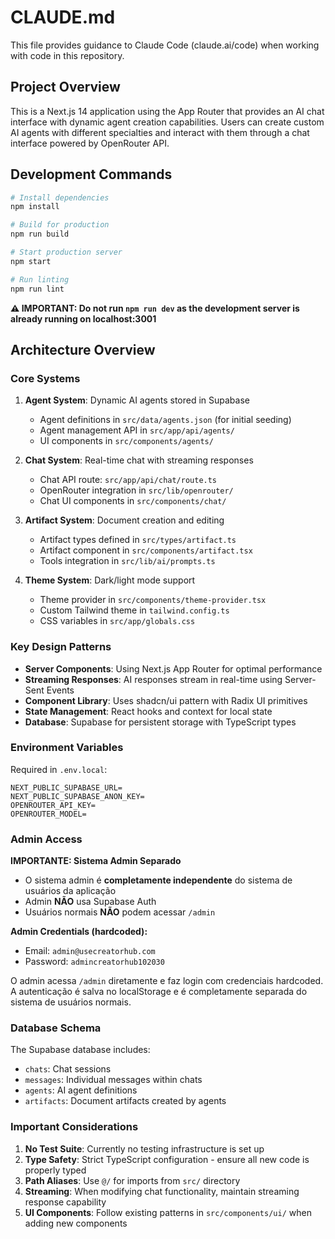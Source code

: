 # CLAUDE.md

This file provides guidance to Claude Code (claude.ai/code) when working with code in this repository.

## Project Overview

This is a Next.js 14 application using the App Router that provides an AI chat interface with dynamic agent creation capabilities. Users can create custom AI agents with different specialties and interact with them through a chat interface powered by OpenRouter API.

## Development Commands

```bash
# Install dependencies
npm install

# Build for production
npm run build

# Start production server
npm start

# Run linting
npm run lint
```

**⚠️ IMPORTANT: Do not run `npm run dev` as the development server is already running on localhost:3001**

## Architecture Overview

### Core Systems

1. **Agent System**: Dynamic AI agents stored in Supabase
   - Agent definitions in `src/data/agents.json` (for initial seeding)
   - Agent management API in `src/app/api/agents/`
   - UI components in `src/components/agents/`

2. **Chat System**: Real-time chat with streaming responses
   - Chat API route: `src/app/api/chat/route.ts`
   - OpenRouter integration in `src/lib/openrouter/`
   - Chat UI components in `src/components/chat/`

3. **Artifact System**: Document creation and editing
   - Artifact types defined in `src/types/artifact.ts`
   - Artifact component in `src/components/artifact.tsx`
   - Tools integration in `src/lib/ai/prompts.ts`

4. **Theme System**: Dark/light mode support
   - Theme provider in `src/components/theme-provider.tsx`
   - Custom Tailwind theme in `tailwind.config.ts`
   - CSS variables in `src/app/globals.css`

### Key Design Patterns

- **Server Components**: Using Next.js App Router for optimal performance
- **Streaming Responses**: AI responses stream in real-time using Server-Sent Events
- **Component Library**: Uses shadcn/ui pattern with Radix UI primitives
- **State Management**: React hooks and context for local state
- **Database**: Supabase for persistent storage with TypeScript types

### Environment Variables

Required in `.env.local`:
```
NEXT_PUBLIC_SUPABASE_URL=
NEXT_PUBLIC_SUPABASE_ANON_KEY=
OPENROUTER_API_KEY=
OPENROUTER_MODEL=
```

### Admin Access

**IMPORTANTE: Sistema Admin Separado**
- O sistema admin é **completamente independente** do sistema de usuários da aplicação
- Admin **NÃO** usa Supabase Auth
- Usuários normais **NÃO** podem acessar `/admin`

**Admin Credentials (hardcoded):**
- Email: `admin@usecreatorhub.com`
- Password: `admincreatorhub102030`

O admin acessa `/admin` diretamente e faz login com credenciais hardcoded. A autenticação é salva no localStorage e é completamente separada do sistema de usuários normais.

### Database Schema

The Supabase database includes:
- `chats`: Chat sessions
- `messages`: Individual messages within chats
- `agents`: AI agent definitions
- `artifacts`: Document artifacts created by agents

### Important Considerations

1. **No Test Suite**: Currently no testing infrastructure is set up
2. **Type Safety**: Strict TypeScript configuration - ensure all new code is properly typed
3. **Path Aliases**: Use `@/` for imports from `src/` directory
4. **Streaming**: When modifying chat functionality, maintain streaming response capability
5. **UI Components**: Follow existing patterns in `src/components/ui/` when adding new components